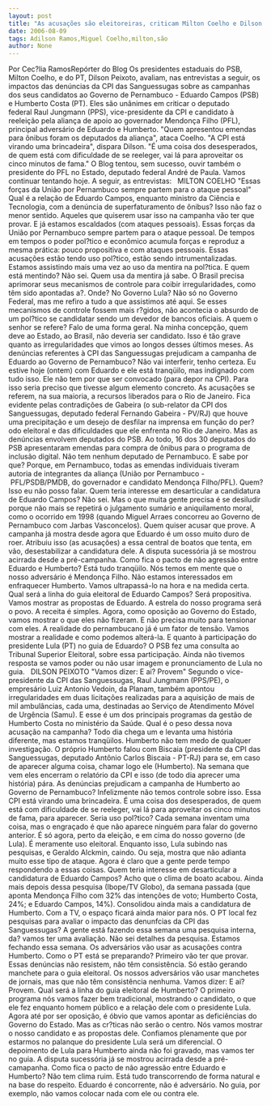 ```yaml
---
layout: post
title: "As acusações são eleitoreiras, criticam Milton Coelho e Dilson Peixoto"
date: 2006-08-09
tags: Adilson Ramos,Miguel Coelho,milton,são
author: None
---
```

Por Cec?lia RamosRepórter do Blog
Os presidentes estaduais do PSB, Milton Coelho, e do PT, Dilson Peixoto, avaliam, nas entrevistas a seguir,&nbsp;os impactos das denúncias da CPI das Sanguessugas sobre as campanhas dos seus candidatos ao Governo de Pernambuco - Eduardo Campos (PSB) e Humberto Costa (PT).
Eles são unânimes em criticar o deputado federal&nbsp;Raul Jungmann (PPS), vice-presidente da CPI e&nbsp;candidato à reeleição pela aliança de apoio ao governador Mendonça Filho (PFL), principal adversário de Eduardo e Humberto.
\"Quem apresentou emendas para ônibus foram os deputados da aliança\", ataca Coelho.
\"A CPI está virando uma brincadeira\", dispara Dilson. \"É uma coisa dos desesperados, de quem está com dificuldade de se reeleger, vai lá para aproveitar os cinco minutos de fama.\"
O Blog tentou, sem sucesso, ouvir também o presidente do PFL no Estado, deputado federal André de Paula. Vamos continuar tentando hoje.
A seguir, as entrevistas:
&nbsp;
MILTON COELHO
\"Essas forças da União por Pernambuco sempre partem para o ataque pessoal\"
Qual é a relação de Eduardo Campos, enquanto ministro da Ciência e Tecnologia, com a denúncia de superfaturamento de ônibus?
Isso não faz o menor sentido. Aqueles que quiserem usar isso na campanha vão ter que provar. E já estamos escaldados (com ataques pessoais). Essas forças da União por Pernambuco sempre partem para o ataque pessoal. De tempos em tempos o poder pol?tico e econômico acumula forças e reproduz a mesma prática: pouco propositiva e com ataques pessoais. Essas acusações estão tendo uso pol?tico, estão sendo intrumentalizadas. Estamos assistindo mais uma vez ao uso da mentira na pol?tica.
E quem está mentindo?
Não sei. Quem&nbsp;usa da mentira já sabe. O Brasil precisa aprimorar seus mecanismos de controle para coibir irregularidades, como têm sido apontadas a?.
Onde? No Governo Lula?
Não só no Governo Federal, mas me refiro a tudo a que assistimos até aqui. Se esses mecanismos de controle fossem mais r?gidos, não acontecia o absurdo de um pol?tico se candidatar sendo um devedor de bancos oficiais. 
A quem o senhor se refere?
Falo de uma forma geral. Na minha concepção, quem deve ao Estado, ao Brasil, não deveria ser candidato. Isso é tão grave quanto as irregularidades que vimos ao longos desses últimos meses.
As denúncias referentes à CPI das Sanguessugas prejudicam a campanha de Eduardo ao Governo de Pernambuco?
Não vai interferir, tenho certeza. Eu estive hoje (ontem) com Eduardo e ele está tranqüilo, mas indignado com tudo isso. Ele não tem por que ser convocado (para depor na CPI). Para isso seria preciso que tivesse algum elemento concreto. As acusações se referem, na sua maioria, a recursos liberados para o Rio de Janeiro. Fica evidente pelas contradições de Gabeira (o sub-relator da CPI dos Sanguessugas, deputado federal Fernando Gabeira -&nbsp;PV/RJ) que houve uma precipitação e um desejo de desfilar na imprensa em função do per?odo eleitoral e das dificuldades que ele enfrenta no Rio de Janeiro.
Mas as denúncias envolvem deputados do PSB. Ao todo, 16 dos 30 deputados do PSB apresentaram emendas para compra de ônibus para o programa de inclusão digital.
Não tem nenhum deputado de Pernambuco. E sabe por que? Porque, em Pernambuco, todas as emendas individuais tiveram autoria de integrantes da aliança (União por Pernambuco -&nbsp;PFL/PSDB/PMDB, do governador e candidato Mendonça Filho/PFL).
Quem?Isso eu não posso falar. 
Quem teria interesse em desarticular a candidatura de Eduardo Campos?
Não sei. Mas o que muita gente precisa é se desiludir porque não&nbsp;mais&nbsp;se repetirá o julgamento sumário e aniquilamento
 moral, como o ocorrido em 1998 (quando Miguel Arraes concorreu ao Governo de Pernambuco com Jarbas Vasconcelos). Quem quiser acusar que prove. A campanha já mostra desde agora que Eduardo é um osso muito duro de roer. Atribuiu isso (as acusações) a essa central de boatos que tenta, em vão, desestabilizar a candidatura dele.
A disputa sucessória já se mostrou acirrada desde a pré-campanha. Como fica o pacto de não agressão entre Eduardo e Humberto?
Está tudo tranqüilo. Nós temos em mente que o nosso adversário é Mendonça Filho. Não estamos interessados em enfraquecer Humberto. Vamos ultrapassá-lo na hora e na medida certa. 
Qual será a linha do guia eleitoral de Eduardo Campos?
Será propositiva. Vamos mostrar as propostas de Eduardo. A estrela do nosso programa será o povo. A receita é simples. Agora, como oposição ao Governo do Estado, vamos mostrar o que eles não fizeram. E não precisa muito para tensionar com eles. A realidade do pernambucano já é um fator de tensão. Vamos mostrar a realidade e como podemos alterá-la.
E quanto à participação do presidente Lula (PT) no guia de Eduardo?
O PSB fez uma consulta ao Tribunal Superior Eleitoral, sobre essa participação. Ainda não tivemos resposta se vamos poder ou não usar imagem e pronunciamento de Lula no guia.
&nbsp;
DILSON PEIXOTO
\"Vamos dizer:&nbsp;E ai? Provem\"
Segundo o vice-presidente da CPI das Sanguessugas, Raul Jungmann (PPS/PE), o empresário Luiz Antonio Vedoin, da Planam, também apontou irregularidades em duas licitações realizadas para a aquisição de mais de mil ambulâncias, cada uma, destinadas ao Serviço de Atendimento Móvel de Urgência (Samu). E esse é um dos principais programas da gestão de Humberto Costa no ministério da Saúde. Qual é o peso dessa nova acusação na campanha?
Todo dia chega um e levanta uma história diferente, mas estamos tranqüilos. Humberto não tem medo de qualquer investigação. O próprio Humberto falou com Biscaia (presidente da CPI das Sanguessugas, deputado Antônio Carlos Biscaia - PT-RJ) para se, em caso de aparecer alguma coisa, chamar logo ele (Humberto). Na semana que vem eles encerram o relatório da CPI e isso (de todo dia aprecer uma história) pára. 
As denúncias prejudicam a campanha de Humberto ao Governo de Pernambuco?
Infelizmente não temos controle sobre isso. Essa CPI está virando uma brincadeira. É uma coisa dos desesperados, de quem está com dificuldade de se reeleger, vai lá para aproveitar os cinco minutos de fama, para aparecer.
Seria uso pol?tico?
Cada semana inventam uma coisa, mas o engraçado é que não aparece ninguém para falar do governo anterior. É só agora, perto da eleição, e em cima do nosso governo (de Lula). É meramente uso eleitoral. Enquanto isso, Lula subindo nas pesquisas, e Geraldo Alckmin, caindo. Ou seja, mostra que não adianta muito esse tipo de ataque. Agora é claro que a gente perde tempo respondendo a essas coisas. 
Quem teria interesse em desarticular a candidatura de Eduardo Campos?
Acho que o clima de boato acabou. Ainda mais depois dessa pesquisa (Ibope/TV Globo), da semana passada (que aponta Mendonça Filho com 32% das intenções de voto; Humberto Costa, 24%; e Eduardo Campos, 14%). Consolidou ainda mais a candidatura de Humberto. Com a TV, o espaço ficará ainda maior para nós. 
O PT local fez pesquisas para avaliar o impacto das denunfcias da CPI das Sanguessugas?
A gente está fazendo essa semana uma pesquisa interna, da? vamos ter uma avaliação. Não sei detalhes da pesquisa. Estamos fechando essa semana. 
Os adversários vão usar as acusações contra Humberto. Como o PT está se preparando?
Primeiro vão ter que provar. Essas denúncias não resistem, não têm consistência. Só estão gerando manchete para o guia eleitoral. Os nossos adversários vão usar manchetes de jornais, mas que não têm consistência nenhuma. Vamos dizer:&nbsp;E ai? Provem. 
Qual será a linha do guia eleitoral de Humberto?
O primeiro programa nós vamos fazer bem tradicional, mostrando o candidato, o que ele fez enquanto homem público e a relação dele com o presidente Lula. Agora até por ser oposição, é óbvio que vamos apontar as deficiências do Governo do Estado. Mas as cr?ticas não serão o centro. Nós vamos mostrar o nosso candidato e as propostas dele. Confiamos plenamente que por estarmos no palanque do presidente Lula será um diferencial. O depoimento de Lula para Humberto ainda não foi gravado, mas vamos ter no guia. 
A disputa sucessória já se mostrou acirrada desde a pré-camapanha. Como fica o pacto de não agressão entre Eduardo e Humberto?
Não tem clima ruim. Está tudo transcorrendo de forma natural e na base do respeito. Eduardo é concorrente, não é adversário. No guia, por exemplo, não vamos colocar nada com ele ou contra ele. 